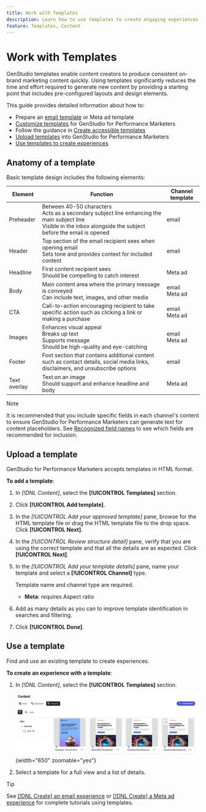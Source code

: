 ```yaml
---
title: Work with Templates
description: Learn how to use templates to create engaging experiences in Adobe GenStudio for Performance Marketers.
feature: Templates, Content
---
```


# Work with Templates

GenStudio templates enable content creators to produce consistent on-brand marketing content quickly. Using templates significantly reduces the time and effort required to generate new content by providing a starting point that includes pre-configured layouts and design elements.

This guide provides detailed information about how to:

* Prepare an [email template](email-template.md) or Meta ad template
* [Customize templates](customize-template.md) for GenStudio for Performance Marketers
* Follow the guidance in [Create accessible templates](accessibility-for-templates.md)
* [Upload templates](#upload-a-template) into GenStudio for Performance Marketers
* [Use templates to create experiences](#use-a-template)

## Anatomy of a template

Basic template design includes the following elements:

| Element      | Function                   | Channel template     |
| ------------ | ---------------------- | -------------------- |
| Preheader    | Between 40-50 characters <br>Acts as a secondary subject line enhancing the main subject line <br>Visible in the inbox alongside the subject before the email is opened | email |
| Header       | Top section of the email recipient sees when opening email <br>Sets tone and provides context for included content               | email |
| Headline     | First content recipient sees <br>Should be compelling to catch interest | Meta ad |
| Body         | Main content area where the primary message is conveyed <br>Can include text, images, and other media              | email<br>Meta ad |
| CTA          | Call-to-action encouraging recipient to take specific action such as clicking a link or making a purchase         | email<br>Meta ad |
| Images       | Enhances visual appeal <br>Breaks up text <br>Supports message <br>Should be high-quality and eye-catching          | email<br>Meta ad |
| Footer       | Foot section that contains additional content such as contact details, social media links, disclaimers, and unsubscribe options   | email |
| Text overlay | Text on an image <br>Should support and enhance headline and body | Meta ad |

>[!NOTE]
>
>It is recommended that you include specific fields in each channel's content to ensure GenStudio for Performance Marketers can generate text for content placeholders. See [Recognized field names](customize-template.md#recognized-field-names) to see which fields are recommended for inclusion.

## Upload a template

GenStudio for Performance Marketers accepts templates in HTML format.

**To add a template**:

1. In _[!DNL Content]_, select the **[!UICONTROL Templates]** section.

1. Click **[!UICONTROL Add template]**.

1. In the _[!UICONTROL Add your approved template]_ pane, browse for the HTML template file or drag the HTML template file to the drop space. Click **[!UICONTROL Next]**.

1. In the _[!UICONTROL Review structure detail]_ pane, verify that you are using the correct template and that all the details are as expected. Click **[!UICONTROL Next]**.

1. In the _[!UICONTROL Add your template details]_ pane, name your template and select a **[!UICONTROL Channel]** type.

   Template name and channel type are required.

   * **Meta**: requires Aspect ratio
   <!-- **Display ads**: requires Dimensions -->

1. Add as many details as you can to improve template identification in searches and filtering.

1. Click **[!UICONTROL Done]**.

## Use a template

Find and use an existing template to create experiences.

**To create an experience with a template**:

1. In _[!DNL Content]_, select the **[!UICONTROL Templates]** section.

   ![Content template list](../../assets/content-templates.png){width="650" zoomable="yes"}

1. Select a template for a full view and a list of details.

>[!TIP]
>
>See [[!DNL Create] an email experience](/help/tutorials/create-email-experience.md) or [[!DNL Create] a Meta ad experience](/help/tutorials/create-meta-ad.md) for complete tutorials using templates.
<!--  The create button in Content Template view does not work yet.
1. Click **[!UICONTROL Create Experience]** (paintbrush) from the upper right corner to use the template.
-->
